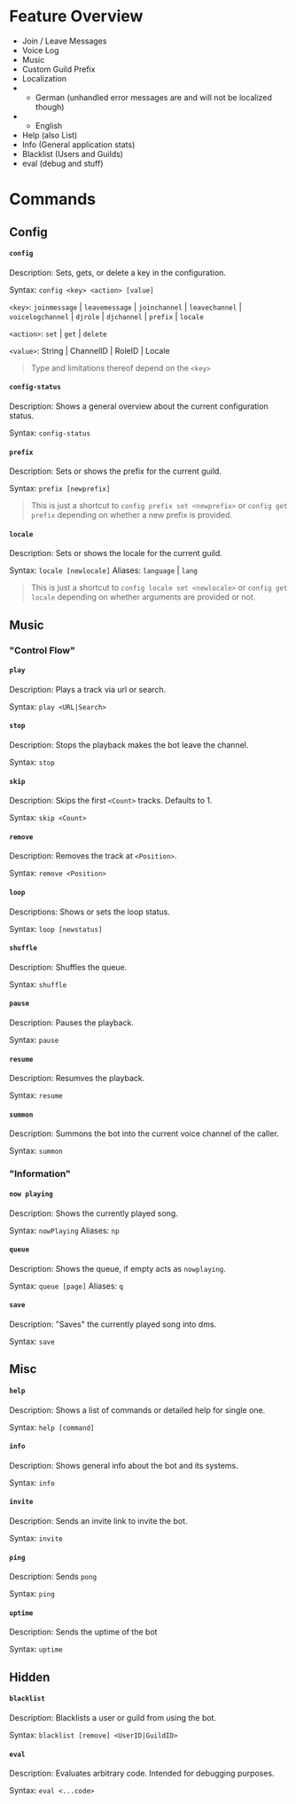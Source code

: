 # Feature Overview

- Join / Leave Messages
- Voice Log
- Music
- Custom Guild Prefix
- Localization
- - German (unhandled error messages are and will not be localized though)
- - English
- Help (also List)
- Info (General application stats)
- Blacklist (Users and Guilds)
- eval (debug and stuff)

# Commands

## Config

#### `config`

Description: Sets, gets, or delete a key in the configuration.

Syntax: `config <key> <action> [value]`

`<key>`: `joinmessage` | `leavemessage` | `joinchannel` | `leavechannel` | `voicelogchannel` | `djrole` | `djchannel` | `prefix` | `locale`

`<action>`: `set` | `get` | `delete`

`<value>`: String | ChannelID | RoleID | Locale
> Type and limitations thereof depend on the `<key>`

#### `config-status`

Description: Shows a general overview about the current configuration status.

Syntax: `config-status`

#### `prefix`

Description: Sets or shows the prefix for the current guild.

Syntax: `prefix [newprefix]`

> This is just a shortcut to `config prefix set <newprefix>` or `config get prefix` depending on whether a new prefix is provided.

#### `locale`

Description: Sets or shows the locale for the current guild.

Syntax: `locale [newlocale]`
Aliases: `language` | `lang`

> This is just a shortcut to `config locale set <newlocale>` or `config get locale` depending on whether arguments are provided or not.

## Music

### "Control Flow"

#### `play`

Description: Plays a track via url or search.

Syntax: `play <URL|Search>`

#### `stop`

Description: Stops the playback makes the bot leave the channel.

Syntax: `stop`

#### `skip`

Description: Skips the first `<Count>` tracks. Defaults to 1.

Syntax: `skip <Count>`

#### `remove`

Description: Removes the track at `<Position>`.

Syntax: `remove <Position>`

#### `loop`

Descriptions: Shows or sets the loop status.

Syntax: `loop [newstatus]`

#### `shuffle`

Description: Shuffles the queue.

Syntax: `shuffle`

#### `pause`

Description: Pauses the playback.

Syntax: `pause`

#### `resume`

Description: Resumves the playback.

Syntax: `resume`

#### `summon`

Description: Summons the bot into the current voice channel of the caller.

Syntax: `summon`

### "Information"

#### `now playing`

Description: Shows the currently played song.

Syntax: `nowPlaying`
Aliases: `np`

#### `queue`

Description: Shows the queue, if empty acts as `nowplaying`.

Syntax: `queue [page]`
Aliases: `q`

#### `save`

Description: "Saves" the currently played song into dms.

Syntax: `save`


## Misc

#### `help`

Description: Shows a list of commands or detailed help for single one.

Syntax: `help [command]`

#### `info`

Description: Shows general info about the bot and its systems.

Syntax: `info`

#### `invite`

Description: Sends an invite link to invite the bot.

Syntax: `invite`

#### `ping`

Description: Sends `pong`

Syntax: `ping`

#### `uptime`

Description: Sends the uptime of the bot

Syntax: `uptime`

## Hidden

#### `blacklist`

Description: Blacklists a user or guild from using the bot.

Syntax: `blacklist [remove] <UserID|GuildID>`

#### `eval`

Description: Evaluates arbitrary code. Intended for debugging purposes.

Syntax: `eval <...code>`